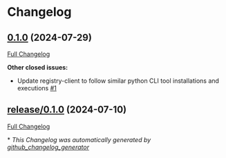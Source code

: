 # Changelog

## [0.1.0](https://github.com/NASA-PDS/registry-client/tree/0.1.0) (2024-07-29)

[Full Changelog](https://github.com/NASA-PDS/registry-client/compare/release/0.1.0...0.1.0)

**Other closed issues:**

- Update registry-client to follow similar python CLI tool installations and executions [\#1](https://github.com/NASA-PDS/registry-client/issues/1)

## [release/0.1.0](https://github.com/NASA-PDS/registry-client/tree/release/0.1.0) (2024-07-10)

[Full Changelog](https://github.com/NASA-PDS/registry-client/compare/0287b5f441fb9fab64c0659fc3d60793ca7fdf5b...release/0.1.0)



\* *This Changelog was automatically generated by [github_changelog_generator](https://github.com/github-changelog-generator/github-changelog-generator)*
